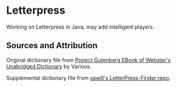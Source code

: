 # Letterpress

Working on Letterpress in Java, may add intelligent players.

## Sources and Attribution
Original dictionary file from [Project Gutenberg EBook of Webster's Unabridged Dictionary][1] by Various.

Supplemental dictionary file from [xawill's LetterPress-Finder repo][2].

[1]:http://www.gutenberg.org/files/29765/29765-8.txt
[2]:https://github.com/xawill/LetterPress-Finder/blob/master/SortedDictionary.txt